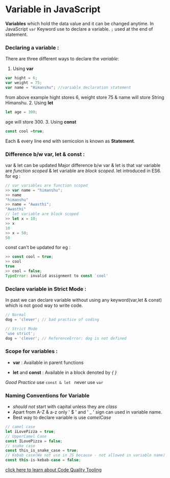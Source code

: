 # Variable in JavaScript
**Variables** which hold the data value and it can be changed anytime. In JavaScript ``` var ```  Keyword use to declare a variable.
``` ; ``` used at the end of statement.

### Declaring a variable :
There are three different ways to declare the *variable*:
1. Using **var**
```javascript
var hight = 6;
var weight = 75;
var name = "Himanshu"; //variable declaration statement
```
from above example 
hight stores 6, weight store 75 & name will store String Himanshu.
2. Using **let**
```javascript
let age = 300;
```
age will store 300.
3. Using **const**
```javascript
const cool =true;
```
Each & every line end with semicolon is known as **Statement**.
### Difference b/w var, let & const :
var & let can be updated 
Major difference b/w var & let is that var variable are *function scoped* & let variable are *block scoped*. let introduced in ES6.
for eg : 
```javascript
// var variables are function scoped
>> var name = "himanshu";
>> name
"himanshu"
>> name = "Awasthi";
"Awasthi"
// let variable are block scoped
>> let x = 10;
>> x
10
>> x = 50;
50
```
const can't be updated
for eg :
```javascript
>> const cool = true;
>> cool
true
>> cool = false;
TypeError: invalid assignment to const `cool'
```
### Declare variable in **Strict Mode** :
In past we can declare variable without using any keyword(var,let & const) which is not good way to write code.
```javascript
// Normal 
dog = 'clever'; // bad practice of coding

// Strict Mode
'use strict';
dog = 'clever'; // ReferenceError: dog is not defined
```
### Scope for variables :
 -   **var** : Available in parent functions
        
 -   **let** and **const** : Available in a block denoted by _{ }_ 
 
 *Good Practice* use `const & let ` never use ` var `
 ### Naming Conventions for Variable
 - _should not_ start with capital unless they are _class_
 - Apart from A-Z & a-z only ' $ ' and ' _ ' sign can used in variable name.
 - Best way to declare variable is use _camelCase_
 ```javascript
 // camel case
 let iLovePizza = true;
 // UpperCamel Case
 const ILovePizza = false;
 // snake case
 const this_is_snake_case = true;
 // Kebab case(We not use in JS because - not allowed in variable name)
 const this-is-kebab-case = false;
 ```
 [click here to learn about Code Quality Tooling](03-code-quality-tooling.md)
     
